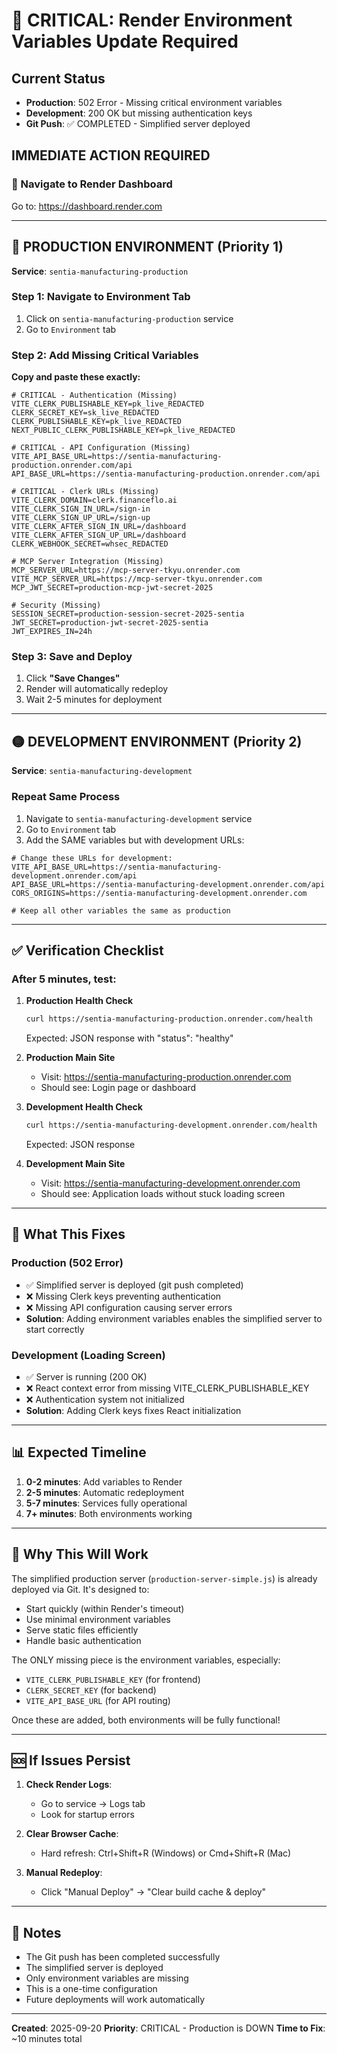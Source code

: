 # 🚨 CRITICAL: Render Environment Variables Update Required

## Current Status

- **Production**: 502 Error - Missing critical environment variables
- **Development**: 200 OK but missing authentication keys
- **Git Push**: ✅ COMPLETED - Simplified server deployed

## IMMEDIATE ACTION REQUIRED

### 📍 Navigate to Render Dashboard

Go to: https://dashboard.render.com

---

## 🔴 PRODUCTION ENVIRONMENT (Priority 1)

**Service**: `sentia-manufacturing-production`

### Step 1: Navigate to Environment Tab

1. Click on `sentia-manufacturing-production` service
2. Go to `Environment` tab

### Step 2: Add Missing Critical Variables

**Copy and paste these exactly:**

```env
# CRITICAL - Authentication (Missing)
VITE_CLERK_PUBLISHABLE_KEY=pk_live_REDACTED
CLERK_SECRET_KEY=sk_live_REDACTED
CLERK_PUBLISHABLE_KEY=pk_live_REDACTED
NEXT_PUBLIC_CLERK_PUBLISHABLE_KEY=pk_live_REDACTED

# CRITICAL - API Configuration (Missing)
VITE_API_BASE_URL=https://sentia-manufacturing-production.onrender.com/api
API_BASE_URL=https://sentia-manufacturing-production.onrender.com/api

# CRITICAL - Clerk URLs (Missing)
VITE_CLERK_DOMAIN=clerk.financeflo.ai
VITE_CLERK_SIGN_IN_URL=/sign-in
VITE_CLERK_SIGN_UP_URL=/sign-up
VITE_CLERK_AFTER_SIGN_IN_URL=/dashboard
VITE_CLERK_AFTER_SIGN_UP_URL=/dashboard
CLERK_WEBHOOK_SECRET=whsec_REDACTED

# MCP Server Integration (Missing)
MCP_SERVER_URL=https://mcp-server-tkyu.onrender.com
VITE_MCP_SERVER_URL=https://mcp-server-tkyu.onrender.com
MCP_JWT_SECRET=production-mcp-jwt-secret-2025

# Security (Missing)
SESSION_SECRET=production-session-secret-2025-sentia
JWT_SECRET=production-jwt-secret-2025-sentia
JWT_EXPIRES_IN=24h
```

### Step 3: Save and Deploy

1. Click **"Save Changes"**
2. Render will automatically redeploy
3. Wait 2-5 minutes for deployment

---

## 🟡 DEVELOPMENT ENVIRONMENT (Priority 2)

**Service**: `sentia-manufacturing-development`

### Repeat Same Process

1. Navigate to `sentia-manufacturing-development` service
2. Go to `Environment` tab
3. Add the SAME variables but with development URLs:

```env
# Change these URLs for development:
VITE_API_BASE_URL=https://sentia-manufacturing-development.onrender.com/api
API_BASE_URL=https://sentia-manufacturing-development.onrender.com/api
CORS_ORIGINS=https://sentia-manufacturing-development.onrender.com

# Keep all other variables the same as production
```

---

## ✅ Verification Checklist

### After 5 minutes, test:

1. **Production Health Check**

   ```bash
   curl https://sentia-manufacturing-production.onrender.com/health
   ```

   Expected: JSON response with "status": "healthy"

2. **Production Main Site**
   - Visit: https://sentia-manufacturing-production.onrender.com
   - Should see: Login page or dashboard

3. **Development Health Check**

   ```bash
   curl https://sentia-manufacturing-development.onrender.com/health
   ```

   Expected: JSON response

4. **Development Main Site**
   - Visit: https://sentia-manufacturing-development.onrender.com
   - Should see: Application loads without stuck loading screen

---

## 🎯 What This Fixes

### Production (502 Error)

- ✅ Simplified server is deployed (git push completed)
- ❌ Missing Clerk keys preventing authentication
- ❌ Missing API configuration causing server errors
- **Solution**: Adding environment variables enables the simplified server to start correctly

### Development (Loading Screen)

- ✅ Server is running (200 OK)
- ❌ React context error from missing VITE_CLERK_PUBLISHABLE_KEY
- ❌ Authentication system not initialized
- **Solution**: Adding Clerk keys fixes React initialization

---

## 📊 Expected Timeline

1. **0-2 minutes**: Add variables to Render
2. **2-5 minutes**: Automatic redeployment
3. **5-7 minutes**: Services fully operational
4. **7+ minutes**: Both environments working

---

## 🚀 Why This Will Work

The simplified production server (`production-server-simple.js`) is already deployed via Git. It's designed to:

- Start quickly (within Render's timeout)
- Use minimal environment variables
- Serve static files efficiently
- Handle basic authentication

The ONLY missing piece is the environment variables, especially:

- `VITE_CLERK_PUBLISHABLE_KEY` (for frontend)
- `CLERK_SECRET_KEY` (for backend)
- `VITE_API_BASE_URL` (for API routing)

Once these are added, both environments will be fully functional!

---

## 🆘 If Issues Persist

1. **Check Render Logs**:
   - Go to service → Logs tab
   - Look for startup errors

2. **Clear Browser Cache**:
   - Hard refresh: Ctrl+Shift+R (Windows) or Cmd+Shift+R (Mac)

3. **Manual Redeploy**:
   - Click "Manual Deploy" → "Clear build cache & deploy"

---

## 📝 Notes

- The Git push has been completed successfully
- The simplified server is deployed
- Only environment variables are missing
- This is a one-time configuration
- Future deployments will work automatically

---

**Created**: 2025-09-20
**Priority**: CRITICAL - Production is DOWN
**Time to Fix**: ~10 minutes total
